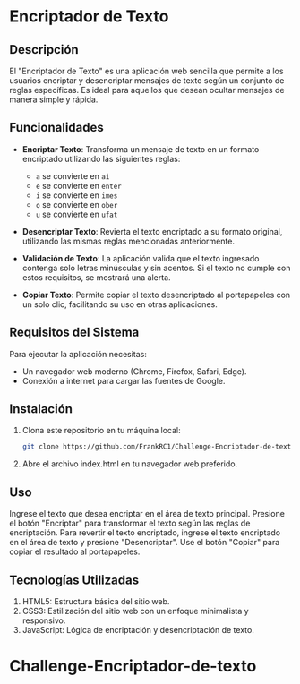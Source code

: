# Encriptador de Texto

## Descripción

El "Encriptador de Texto" es una aplicación web sencilla que permite a los usuarios encriptar y desencriptar mensajes de texto según un conjunto de reglas específicas. Es ideal para aquellos que desean ocultar mensajes de manera simple y rápida.

## Funcionalidades

- **Encriptar Texto**: Transforma un mensaje de texto en un formato encriptado utilizando las siguientes reglas:
  - `a` se convierte en `ai`
  - `e` se convierte en `enter`
  - `i` se convierte en `imes`
  - `o` se convierte en `ober`
  - `u` se convierte en `ufat`
  
- **Desencriptar Texto**: Revierta el texto encriptado a su formato original, utilizando las mismas reglas mencionadas anteriormente.

- **Validación de Texto**: La aplicación valida que el texto ingresado contenga solo letras minúsculas y sin acentos. Si el texto no cumple con estos requisitos, se mostrará una alerta.

- **Copiar Texto**: Permite copiar el texto desencriptado al portapapeles con un solo clic, facilitando su uso en otras aplicaciones.

## Requisitos del Sistema

Para ejecutar la aplicación necesitas:

- Un navegador web moderno (Chrome, Firefox, Safari, Edge).
- Conexión a internet para cargar las fuentes de Google.

## Instalación

1. Clona este repositorio en tu máquina local:
   ```bash
   git clone https://github.com/FrankRC1/Challenge-Encriptador-de-texto.git

2. Abre el archivo index.html en tu navegador web preferido.

## Uso
Ingrese el texto que desea encriptar en el área de texto principal.
Presione el botón "Encriptar" para transformar el texto según las reglas de encriptación.
Para revertir el texto encriptado, ingrese el texto encriptado en el área de texto y presione "Desencriptar".
Use el botón "Copiar" para copiar el resultado al portapapeles.

## Tecnologías Utilizadas
1. HTML5: Estructura básica del sitio web.
2. CSS3: Estilización del sitio web con un enfoque minimalista y responsivo.
3. JavaScript: Lógica de encriptación y desencriptación de texto.
# Challenge-Encriptador-de-texto
